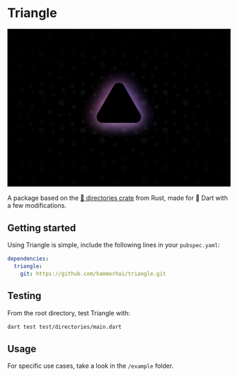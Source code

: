 # Triangle

![Banner](./assets/banner.png)

A package based on the [🦀 directories crate](https://crates.io/crates/directories) from Rust, made for 🎯 Dart with a few modifications.

## Getting started

Using Triangle is simple, include the following lines in your `pubspec.yaml`:

```yaml
dependencies:
  triangle:
    git: https://github.com/hammerhai/triangle.git
```

## Testing

From the root directory, test Triangle with:

```bash
dart test test/directories/main.dart
```

## Usage

For specific use cases, take a look in the `/example` folder.
